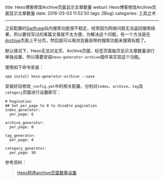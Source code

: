 title: Hexo博客修改Archive页面显示文章数量
weburl: Hexo博客修改Archive页面显示文章数量
date: 2016-03-03 11:52:50
tags: [Blog]
categories: 工具之术

---

之前配置的[Swiftype](https://swiftype.com/)站内搜索功能很不稳定，经常因为网络问题无法返回搜索结果，所以要找写过的某篇文章就不太方便。为解决这个问题，有一个方法是在[Archive](http://gaomf.cn/archives)页面上不分页，然后就可以用浏览器自带的搜索功能来搜索标题了。

默认情况下，Hexo无法对主页、Archive页面、标签页面每页显示文章数量进行单独设置，所以需要安装`hexo-generator-archive`插件来实现这个功能。

<!--more-->

使用如下命令安装：

```
npm install hexo-generator-archive --save

```

安装好后修改`_config.yml`中的相关配置，分别对`index`、`archive`、`tag`及`category`页面进行设置即可：

```
# Pagination
## Set per_page to 0 to disable pagination
index_generator:
  per_page: 6

archive_generator:
  per_page: 0

tag_generator:
  per_page: 0

category_generator:
  per_page: 50
```

参考资料：
> [Hexo程序archive页面数量设置](http://www.yuzhewo.com/2015/11/21/Hexo%E7%A8%8B%E5%BA%8Farchive%E9%A1%B5%E9%9D%A2%E6%95%B0%E9%87%8F%E8%AE%BE%E7%BD%AE/)
